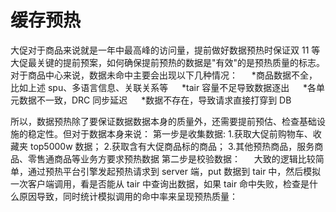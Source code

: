 # 缓存预热

大促对于商品来说就是一年中最高峰的访问量，提前做好数据预热时保证双 11 等大促最关键的提前预案，如何确保提前预热的数据是"有效"的是预热质量的标志。对于商品中心来说，数据未命中主要会出现以下几种情况：
  *商品数据不全，比如上述 spu、多语言信息、关联关系等
  *tair 容量不足导致数据逐出
  *各单元数据不一致，DRC 同步延迟
  *数据不存在，导致请求直接打穿到 DB

所以，数据预热除了要保证数据数据本身的质量外，还需要提前预估、检查基础设施的稳定性。但对于数据本身来说：
第一步是收集数据: 1.获取大促前购物车、收藏夹 top5000w 数据； 2.获取含有大促商品标的商品； 3.其他预热商品，服务商品、零售通商品等业务方要求预热数据
第二步是校验数据：
  大致的逻辑比较简单，通过预热平台引擎发起预热请求到 server 端，put 数据到 tair 中，然后模拟一次客户端调用，看是否能从 tair 中查询出数据，如果 tair 命中失败，检查是什么原因导致，同时统计模拟调用的命中率来呈现预热质量：
